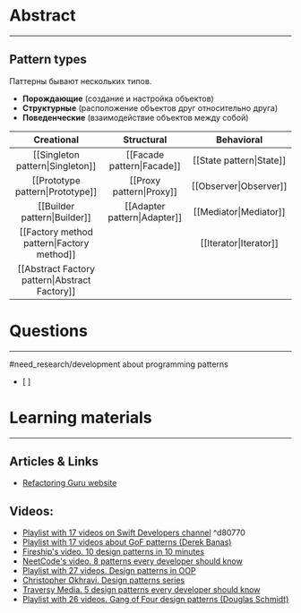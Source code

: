 # Abstract
---
## Pattern types
Паттерны бывают нескольких типов. 
- __Порождающие__ (создание и настройка объектов)
- __Структурные__ (расположение объектов друг относительно друга)
- __Поведенческие__ (взаимодействие объектов между собой)

| Creational | Structural | Behavioral |
| :--: | :--: | :--: |
| [[Singleton pattern\|Singleton]] | [[Facade pattern\|Facade]] | [[State pattern\|State]] |
| [[Prototype pattern\|Prototype]] | [[Proxy pattern\|Proxy]] | [[Observer\|Observer]] |
| [[Builder pattern\|Builder]] | [[Adapter pattern\|Adapter]] | [[Mediator\|Mediator]] |
| [[Factory method pattern\|Factory method]] |  | [[Iterator\|Iterator]] |
| [[Abstract Factory pattern\|Abstract Factory]] |  |  |



# Questions
---
#need_research/development about programming patterns
- [ ] 



# Learning materials
---
## Articles & Links
- [Refactoring Guru website](https://refactoring.guru/design-patterns/)
## Videos:
- [Playlist with 17 videos on Swift Developers channel](https://www.youtube.com/playlist?list=PLmTuDg46zmKC6bQGWvzAB7X4xoor9-z0V) ^d80770
- [Playlist with 17 videos about GoF patterns (Derek Banas)](https://www.youtube.com/playlist?list=PLhkg-R66TRTV1-mDPLQ1HL7Wk9dGRBgSd)
- [Fireship's video. 10 design patterns in 10 minutes](https://www.youtube.com/watch?v=tv-_1er1mWI)
- [NeetCode's video. 8 patterns every developer should know](https://www.youtube.com/watch?v=tAuRQs_d9F8)
- [Playlist with 27 videos. Design patterns in OOP](https://www.youtube.com/playlist?list=PLF206E906175C7E07)
- [Christopher Okhravi. Design patterns series](https://www.youtube.com/watch?v=v9ejT8FO-7I)
- [Traversy Media. 5 design patterns every developer should know](https://www.youtube.com/watch?v=FLmBqI3IKMA)
- [Playlist with 26 videos. Gang of Four design patterns (Douglas Schmidt)](https://www.youtube.com/playlist?list=PLzUU0F4LPfLEA3CSLy-WiBg-P2CmjQzM0)